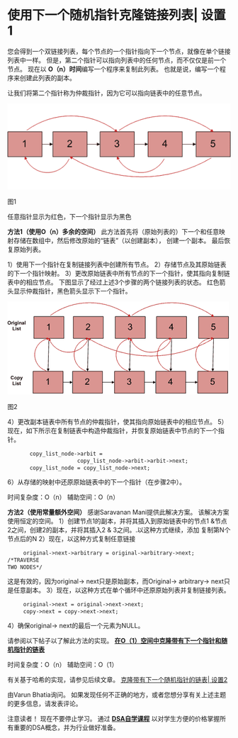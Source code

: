 # 使用下一个随机指针克隆链接列表| 设置1

您会得到一个双链接列表，每个节点的一个指针指向下一个节点，就像在单个链接列表中一样。 但是，第二个指针可以指向列表中的任何节点，而不仅仅是前一个节点。 现在以 **O（n）时间**编写一个程序来复制此列表。 也就是说，编写一个程序来创建此列表的副本。

让我们将第二个指针称为仲裁指针，因为它可以指向链表中的任意节点。

![ArbitLinked List1](img/9a2dc0869e8167f443491a9b8511dcbb.png "ArbitLinked List1")

图1

任意指针显示为红色，下一个指针显示为黑色

**方法1（使用O（n）多余的空间）**
此方法首先将（原始列表的）下一个和任意映射存储在数组中，然后修改原始的“链表”（以创建副本）， 创建一个副本。 最后恢复原始列表。

1）使用下一个指针在复制链接列表中创建所有节点。
2）存储节点及其原​​始链表的下一个指针映射。
3）更改原始链表中所有节点的下一个指针，使其指向复制链表中的相应节点。
下图显示了经过上述3个步骤的两个链接列表的状态。 红色箭头显示仲裁指针，黑色箭头显示下一个指针。

![ArbitLinked List2](img/3002c8b0f358bcf19a6a5208b810e6c0.png "ArbitLinked List2")

图2

4）更改副本链表中所有节点的仲裁指针，使其指向原始链表中的相应节点。
5）现在，如下所示在复制链表中构造仲裁指针，并恢复原始链表中节点的下一个指针。

```
       copy_list_node->arbit =
                      copy_list_node->arbit->arbit->next;
       copy_list_node = copy_list_node->next; 

```

6）从存储的映射中还原原始链表中的下一个指针（在步骤2中）。

时间复杂度：O（n）
辅助空间：O（n）

**方法2（使用常量额外空间）**
感谢Saravanan Mani提供此解决方案。 该解决方案使用恒定的空间。
1）创建节点1的副本，并将其插入到原始链表中的节点1 &节点2之间，创建2的副本，并将其插入2 & 3之间。.以这种方式继续，添加 复制第N个节点后的N
2）现在，以这种方式复制任意链接

```
     original->next->arbitrary = original->arbitrary->next;  /*TRAVERSE 
TWO NODES*/

```

这是有效的，因为original-> next只是原始副本，而Original-> arbitrary-> next只是任意副本。
3）现在，以这种方式在单个循环中还原原始列表并复制链接列表。

```
     original->next = original->next->next;
     copy->next = copy->next->next;

```

4）确保original-> next的最后一个元素为NULL。

请参阅以下帖子以了解此方法的实现。
**[在O（1）空间中克隆带有下一个指针和随机指针的链表](https://www.geeksforgeeks.org/clone-linked-list-next-random-pointer-o1-space/)**

时间复杂度：O（n）
辅助空间：O（1）

有关基于哈希的实现，请参见后续文章。
[克隆带有下一个随机指针的链表| 设置2](https://www.geeksforgeeks.org/clone-linked-list-next-arbit-pointer-set-2/)

由Varun Bhatia询问。 如果发现任何不正确的地方，或者您想分享有关上述主题的更多信息，请发表评论。

注意读者！ 现在不要停止学习。 通过 [**DSA自学课程**](https://practice.geeksforgeeks.org/courses/dsa-self-paced?utm_source=geeksforgeeks&utm_medium=article&utm_campaign=gfg_article_dsa_content_bottom) 以对学生方便的价格掌握所有重要的DSA概念，并为行业做好准备。